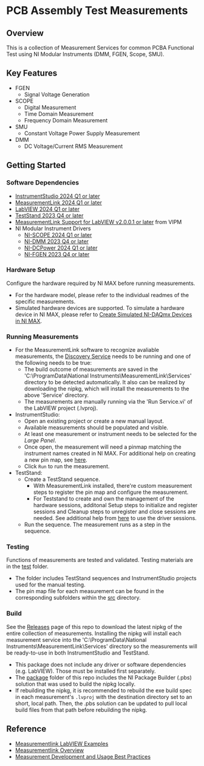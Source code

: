 # PCB Assembly Test Measurements

## Overview
This is a collection of Measurement Services for common PCBA Functional Test using NI Modular Instruments (DMM, FGEN, Scope, SMU).

## Key Features
- FGEN
    - Signal Voltage Generation
- SCOPE
    - Digital Measurement
    - Time Domain Measurement
    - Frequency Domain Measurement
- SMU
    - Constant Voltage Power Supply Measurement
- DMM
    - DC Voltage/Current RMS Measurement

## Getting Started

### Software Dependencies
- [InstrumentStudio 2024 Q1 or later](https://www.ni.com/r/lsadgm)
- [MeasurementLink 2024 Q1 or later](https://www.ni.com/r/7ldt7g)
- [LabVIEW 2024 Q1 or later](https://www.ni.com/r/p0pvmk)
- [TestStand 2023 Q4 or later](https://www.ni.com/r/o16yk2)
- [MeasurementLink Support for LabVIEW v2.0.0.1 or later](https://www.ni.com/r/yl16bq) from VIPM
- NI Modular Instrument Drivers
  - [NI-SCOPE 2024 Q1 or later](https://www.ni.com/r/7viil8)
  - [NI-DMM 2023 Q4 or later](https://www.ni.com/r/ryflpz)
  - [NI-DCPower 2024 Q1 or later](https://www.ni.com/r/anlxr1)
  - [NI-FGEN 2023 Q4 or later](https://www.ni.com/r/fsxbkw)

### Hardware Setup
Configure the hardware required by NI MAX before running measurements.
- For the hardware model, please refer to the individual readmes of the specific measurements.
- Simulated hardware devices are supported. To simulate a hardware device in NI MAX, please refer to [Create Simulated NI-DAQmx Devices in NI MAX](https://www.ni.com/r/2pwee1).

### Running Measurements
- For the MeasurementLink software to recognize avaliable measurements, the [Discovery Service](https://www.ni.com/r/ap6b6a) needs to be running and one of the following needs to be true:
  - The build outcome of measurements are saved in the 'C:\ProgramData\National Instruments\MeasurementLink\Services' directory to be detected automatically. It also can be realized by downloading the nipkg, which will install the measurements to the above 'Service' directory.
  - The measurements are manually running via the 'Run Service.vi' of the LabVIEW project (.lvproj).
- InstrumentStudio:
  - Open an existing project or create a new manual layout.
  - Available measurements should be populated and visible.
  - At least one measurement or instrument needs to be selected for the *Large Panel*.
  - Once open, the measurement will need a pinmap matching the instrument names created in NI MAX. For additional help on creating a new pin map, see [here](https://www.ni.com/r/mf8ss9).
  - Click `Run` to run the measurement.
- TestStand:
  - Create a TestStand sequence.
    - With MeasurementLink installed, there're custom measurement steps to register the pin map and configure the measurement.
    - For Teststand to create and own the management of the hardware sessions, additonal Setup steps to initialize and register sessions and Cleanup steps to unregister and close sessions are needed. See additional help from [here](https://www.ni.com/r/6nb5je) to use the driver sessions.
  - Run the sequence. The measurement runs as a step in the sequence.

### Testing
Functions of measurements are tested and validated. Testing materials are in the [test](/test) folder.
- The folder includes TestStand sequences and InstrumentStudio projects used for the manual testing.
- The pin map file for each measurement can be found in the corresponding subfolders within the [src](/src) directory.

### Build
See the [Releases](https://github.com/NI-MeasurementLink-Plug-Ins/pcba-fct/releases) page of this repo to download the latest nipkg of the entire collection of measurements. Installing the nipkg will install each measurement service into the 'C:\ProgramData\National Instruments\MeasurementLink\Services' directory so the measurements will be ready-to-use in both InstrumentStudio and TestStand.
- This package does not include any driver or software dependencies (e.g. LabVIEW). Those must be installed first separately.
- The [package](/package) folder of this repo includes the NI Package Builder (.pbs) solution that was used to build the nipkg locally.
- If rebuilding the nipkg, it is recommended to rebuild the exe build spec in each measurement's `.lvproj` with the destination directory set to an short, local path. Then, the .pbs solution can be updated to pull local build files from that path before rebuilding the nipkg. 

## Reference
- [Measurementlink LabVIEW Examples](https://github.com/ni/measurementlink-labview/tree/main/Source/Example%20Measurements)
- [Measurementlink Overview](https://www.ni.com/r/ro82un)
- [Measurement Development and Usage Best Practices](https://www.ni.com/r/abohlo)